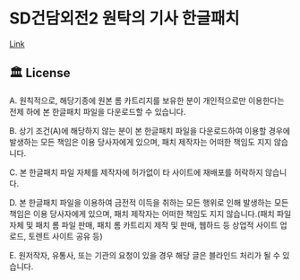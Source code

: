 # SD건담외전2 원탁의 기사 한글패치

[Link](https://godbibim.vercel.app/blog/sd_gundam_gaiden_001)


## 🏛️ License

A. 원칙적으로, 해당기종에 원본 롬 카트리지를 보유한 분이 개인적으로만 이용한다는 전제 하에 본 한글패치 파일을 다운로드할 수 있습니다.

B. 상기 조건(A)에 해당하지 않는 분이 본 한글패치 파일을 다운로드하여 이용할 경우에 발생하는 모든 책임은 이용 당사자에게 있으며, 패치 제작자는 어떠한 책임도 지지 않습니다.

C. 본 한글패치 파일 자체를 제작자에 허가없이 타 사이트에 재배포를 허락하지 않습니다.

D. 본 한글패치 파일을 이용하여 금전적 이득을 취하는 모든 행위로 인해 발생하는 모든 책임은 이용 당사자에게 있으며, 패치 제작자는 어떠한 책임도 지지 않습니다.(패치 파일 자체 및 패치 롬 파일 판매, 패치 롬 카트리지 제작 및 판매, 웹하드 등 상업적 사이트 업로드, 토렌트 사이트 공유 등)

E. 원저작자, 유통사, 또는 기관의 요청이 있을 경우 해당 글은 블라인드 처리가 될 수 있습니다.


